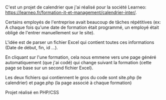 C'est un projet de calendrier que j'ai réalisé pour la société Learneo: https://learneo.fr/formation-it-et-management/calendrier-inter/.

Certains employés de l'entreprise avait beaucoup de tâches répétitives (ex: A chaque fois qu'une date de formation était programmé, un employé était obligé de l'entrer manuellement sur le site).

L'idée est de parser un fichier Excel qui contient toutes ces informations (Date de début, fin, id ...).

En cliquant sur l'une formation, cela nous emmene vers une page généré automatiquement (que j'ai codé) qui change suivant la formation (cette page se base sur un second fichier Excel).

Les deux fichiers qui contiennent le gros du code sont site.php (le calendrier) et page.php (la page associé à chaque formation)

Projet réalisé en PHP/CSS
